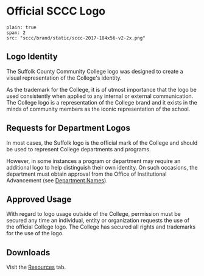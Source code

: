# Official SCCC Logo

```image
plain: true
span: 2
src: "sccc/brand/static/sccc-2017-184x56-v2-2x.png"
```

## Logo Identity

The Suffolk County Community College logo was designed to create a visual representation of the College's identity.

As the trademark for the College, it is of utmost importance that the logo be used consistently when applied to any internal or external communication. The College logo is a representation of the College brand and it exists in the minds of community members as the iconic representation of the school. 

## Requests for Department Logos

In most cases, the Suffolk logo is the official mark of the College and should be used to represent College departments and programs. 

However, in some instances a program or department may require an additional logo to help distinguish their own identity. On such occasions, the department must obtain approval from the Office of Institutional Advancement (see [Department Names](#)).

## Approved Usage

With regard to logo usage outside of the College, permission must be secured any time an individual, entity or organization requests the use of the official College logo. The College has secured all rights and trademarks for the use of the logo.

## Downloads

Visit the [Resources](/resources) tab.